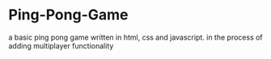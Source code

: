 # Ping-Pong-Game
a basic ping pong game written in html, css and javascript.
in the process of adding multiplayer functionality
